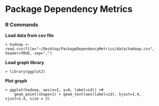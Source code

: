 # Package Dependency Metrics



### R Commands

__Load data from csv file__
```
> hadoop <- read.csv(file="~/Desktop/PackageDependencyMetrics/data/hadoop.csv", header=TRUE, sep=",")
```

__Load graph library__
```
> library(ggplot2)
```

__Plot graph__
```
> ggplot(hadoop, aes(x=I, y=A, label=id)) +#
    geom_point(shape=1) + geom_text(aes(label=id), hjust=1.4, vjust=1.4, size = 3)
```
